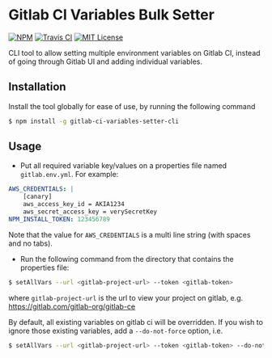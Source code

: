 # Gitlab CI Variables Bulk Setter

[![NPM](https://img.shields.io/npm/v/gitlab-ci-variables-setter-cli.svg)](https://npmjs.org/packages/gitlab-ci-variables-setter-cli/)
[![Travis CI](https://img.shields.io/travis/temando/gitlab-ci-variables-cli.svg)](https://travis-ci.org/temando/gitlab-ci-variables-cli)
[![MIT License](https://img.shields.io/github/license/temando/gitlab-ci-variables-cli.svg)](https://en.wikipedia.org/wiki/MIT_License)

CLI tool to allow setting multiple environment variables on Gitlab CI, instead of going through Gitlab UI and adding individual variables.

## Installation

Install the tool globally for ease of use, by running the following command

```sh
$ npm install -g gitlab-ci-variables-setter-cli
```

## Usage

- Put all required variable key/values on a properties file named `gitlab.env.yml`. For example:

```yml
AWS_CREDENTIALS: |
    [canary]
    aws_access_key_id = AKIA1234
    aws_secret_access_key = verySecretKey
NPM_INSTALL_TOKEN: 123456789
```

Note that the value for `AWS_CREDENTIALS` is a multi line string (with spaces and no tabs).

- Run the following command from the directory that contains the properties file:

```sh
$ setAllVars --url <gitlab-project-url> --token <gitlab-token>
```

where `gitlab-project-url` is the url to view your project on gitlab, e.g. https://gitlab.com/gitlab-org/gitlab-ce

By default, all existing variables on gitlab ci will be overridden. If you wish to ignore those existing variables, add a `--do-not-force` option, i.e.

```sh
$ setAllVars --url <gitlab-project-url> --token <gitlab-token> --do-not-force
```
